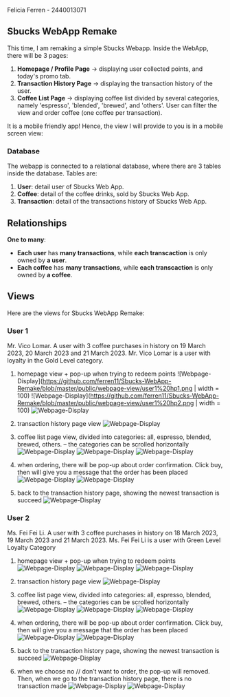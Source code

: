 Felicia Ferren - 2440013071

## Sbucks WebApp Remake

This time, I am remaking a simple Sbucks Webapp. Inside the WebApp, there will be 3 pages:
1. **Homepage / Profile Page** -> displaying user collected points, and today's promo tab.
2. **Transaction History Page** -> displaying the transaction history of the user.
3. **Coffee List Page** -> displaying coffee list divided by several categories, namely 'espresso', 'blended', 'brewed', and 'others'. User can filter the view and order coffee (one coffee per transaction). 

It is a mobile friendly app! Hence, the view I will provide to you is in a mobile screen view:


### Database
The webapp is connected to a relational database, where there are 3 tables inside the database. Tables are:
1. **User**: detail user of Sbucks Web App.
2. **Coffee**: detail of the coffee drinks, sold by Sbucks Web App.
3. **Transaction**: detail of the transactions history of Sbucks Web App.

## Relationships
**One to many**: 
- **Each user** has **many transactions**, while **each transcaction** is only owned by **a user**.
- **Each coffee** has **many transactions**, while **each transcaction** is only owned by **a coffee**.


## Views
Here are the views for Sbucks WebApp Remake: 

### User 1
Mr. Vico Lomar. A user with 3 coffee purchases in history on 19 March 2023, 20 March 2023 and 21 March 2023. Mr. Vico Lomar is a user with loyalty in the Gold Level category.

1. homepage view + pop-up when trying to redeem points
![Webpage-Display](https://github.com/ferren11/Sbucks-WebApp-Remake/blob/master/public/webpage-view/user1%20hp1.png | width = 100)
![Webpage-Display](https://github.com/ferren11/Sbucks-WebApp-Remake/blob/master/public/webpage-view/user1%20hp2.png  | width = 100)
![Webpage-Display](https://github.com/ferren11/Sbucks-WebApp-Remake/blob/master/public/webpage-view/user1%20hp3.png )

2. transaction history page view
![Webpage-Display](https://github.com/ferren11/Sbucks-WebApp-Remake/blob/master/public/webpage-view/user1%20tr1.png)

3. coffee list page view, divided into categories: all, espresso, blended, brewed, others. – the categories can be scrolled horizontally
![Webpage-Display](https://github.com/ferren11/Sbucks-WebApp-Remake/blob/master/public/webpage-view/user1%20cf1.png)
![Webpage-Display](https://github.com/ferren11/Sbucks-WebApp-Remake/blob/master/public/webpage-view/user1%20cf2.png)
![Webpage-Display](https://github.com/ferren11/Sbucks-WebApp-Remake/blob/master/public/webpage-view/user1%20cf3.png)

4. when ordering, there will be pop-up about order confirmation. Click buy, then will give you a message that the order has been placed
![Webpage-Display](https://github.com/ferren11/Sbucks-WebApp-Remake/blob/master/public/webpage-view/user1%20cf4.png)
![Webpage-Display](https://github.com/ferren11/Sbucks-WebApp-Remake/blob/master/public/webpage-view/user1%20cf5.png)

5. back to the transaction history page, showing the newest transaction is succeed
![Webpage-Display](https://github.com/ferren11/Sbucks-WebApp-Remake/blob/master/public/webpage-view/user1%20tr2%20(last).png)


### User 2
Ms. Fei Fei Li. A user with 3 coffee purchases in history on 18 March 2023, 19 March 2023 and 21 March 2023. Ms. Fei Fei Li is a user with Green Level Loyalty Category

1. homepage view + pop-up when trying to redeem points
![Webpage-Display](https://github.com/ferren11/Sbucks-WebApp-Remake/blob/master/public/webpage-view/user2%20hp1.png)
![Webpage-Display](https://github.com/ferren11/Sbucks-WebApp-Remake/blob/master/public/webpage-view/user2%20hp2.png)
![Webpage-Display](https://github.com/ferren11/Sbucks-WebApp-Remake/blob/master/public/webpage-view/user2%20hp3.png)

2. transaction history page view
![Webpage-Display](https://github.com/ferren11/Sbucks-WebApp-Remake/blob/master/public/webpage-view/user2%20tr1.png)

3. coffee list page view, divided into categories: all, espresso, blended, brewed, others. – the categories can be scrolled horizontally
![Webpage-Display](https://github.com/ferren11/Sbucks-WebApp-Remake/blob/master/public/webpage-view/user2%20cf1.png)
![Webpage-Display](https://github.com/ferren11/Sbucks-WebApp-Remake/blob/master/public/webpage-view/user2%20cf2.png)
![Webpage-Display](https://github.com/ferren11/Sbucks-WebApp-Remake/blob/master/public/webpage-view/user2%20cf3.png)

4. when ordering, there will be pop-up about order confirmation. Click buy, then will give you a message that the order has been placed
![Webpage-Display](https://github.com/ferren11/Sbucks-WebApp-Remake/blob/master/public/webpage-view/user2%20cf4.png)
![Webpage-Display](https://github.com/ferren11/Sbucks-WebApp-Remake/blob/master/public/webpage-view/user2%20cf5.png)

5. back to the transaction history page, showing the newest transaction is succeed
![Webpage-Display](https://github.com/ferren11/Sbucks-WebApp-Remake/blob/master/public/webpage-view/user2%20tr2%20(last).png)

6. when we choose no // don’t want to order, the pop-up will removed. Then, when we go to the transaction history page, there is no transaction made
![Webpage-Display](https://github.com/ferren11/Sbucks-WebApp-Remake/blob/master/public/webpage-view/user2%20cf6.png)
![Webpage-Display](https://github.com/ferren11/Sbucks-WebApp-Remake/blob/master/public/webpage-view/user2%20tr3.png)
